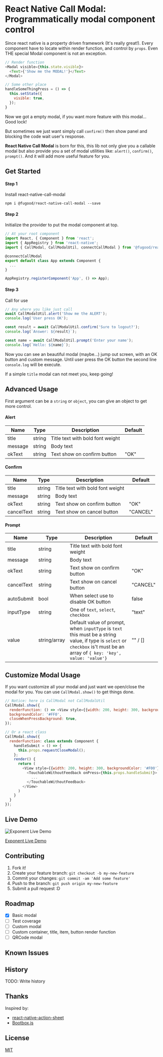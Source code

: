 # React Native Call Modal: Programmatically modal component control
Since react native is a property driven framework (It's really great!). Every component have to locate within render function, and control by `props`. Even THE special Modal component is not an exception.

```js
// Render function
<Madal visible={this.state.visible}>
  <Text>{'Show me the MODAL!'}</Text>
</Modal>

// Some other place
handleSomeThingPress = () => {
  this.setState({
    visible: true,
  });
}
```

Now we got a empty modal, if you want more feature with this modal... Good lock!

But sometimes we just want simply call `confirm()` then show panel and blocking the code wait user's response.

**React Native Call Modal** is born for this, this lib not only give you a callable modal but also provide you a set of modal utilities like: `alert()`, `confirm()`, `prompt()`. And it will add more useful feature for you. 

## Get Started

#### Step 1

Install react-native-call-modal

`npm i @fugood/react-native-call-modal --save`

#### Step 2

Initialize the provider to put the modal component at top.

```js
// At your root component
import React, { Component } from 'react';
import { AppRegistry } from 'react-native';
import { CallModal, CallModalUtil, connectCallModal } from '@fugood/react-native-call-modal';

@connectCallModal
export default class App extends Component {
  ...
}

AppRegistry.registerComponent('App', () => App);

```

#### Step 3

Call for use

```js
// Any where you like just call
await CallModalUtil.alert('Show me the ALERT');
console.log('User press OK');

const result = await CallModalUtil.confirm('Sure to logout?');
console.log(`Answer: ${result}`);

const name = await CallModalUtil.prompt('Enter your name');
console.log(`Hello: ${name}`);
```

Now you can see an beautiful modal (maybe...) jump out screen, with an OK button and custom message. Until user press the OK button the second line `console.log` will be execute.

If a simple `title` modal can not meet you, keep going!

## Advanced Usage
First argument can be a `string` or `object`, you can give an object to get more control.

#### Alert
| Name    | Type   | Description                      | Default |
|---------|--------|----------------------------------|---------|
| title   | string | Title text with bold font weight |         |
| message | string | Body text                        |         |
| okText  | string | Text show on confirm button      | "OK"    |

#### Confirm
| Name        | Type   | Description                      | Default  |
|-------------|--------|----------------------------------|----------|
| title       | string | Title text with bold font weight |          |
| message     | string | Body text                        |          |
| okText      | string | Text show on confirm button      | "OK"     |
| cancelText  | string | Text show on cancel button       | "CANCEL" |

#### Prompt
| Name        | Type         | Description                          | Default  |
|-------------|--------------|--------------------------------------|----------|
| title       | string       | Title text with bold font weight     |          |
| message     | string       | Body text                            |          |
| okText      | string       | Text show on confirm button          | "OK"     |
| cancelText  | string       | Text show on cancel button           | "CANCEL" |
| autoSubmit  | bool         | When select use to disable OK button | false    |
| inputType   | string       | One of `text`, `select`, `checkbox`  | "text"   |
| value       | string/array | Default value of prompt, when `inputType` is `text` this must be a string value, if type is `select` or `checkbox` is't must be an array of `{ key: 'key', value: 'value'}`  | "" / []  |

## Customize Modal Usage
If you want customize all your modal and just want we open/close the modal for you. You can use `CallModal.show()` to get things done.

```js
// Notice: here is CallModal not CallModalUtil
CallModal.show({
  renderFunction: () => <View style={{width: 200, height: 300, backgroundColor: '#F00'}}><Text>{'Hello World!!!'}</Text></View>,
  backgroundColor: '#FF0',
  closeWhenPressBackground: true,
});

// Or a react class
CallModal.show({
  renderFunction: class extends Component {
    handleSubmit = () => {
      this.props.requestCloseModal();
    };
    render() {
      return (
        <View style={{width: 200, height: 300, backgroundColor: '#F00'}}>
          <TouchableWithoutFeedback onPress={this.props.handleSubmit}>
            ...
          </TouchableWithoutFeedback>
        </View>
      )
    }
  }
});

```

## Live Demo
![Exponent Live Demo](http://i.imgur.com/dAEWa0dl.png)

[Exponent Live Demo](https://exp.host/@pepper/react-native-call-modal-example)


## Contributing

1. Fork it!
2. Create your feature branch: `git checkout -b my-new-feature`
3. Commit your changes: `git commit -am 'Add some feature'`
4. Push to the branch: `git push origin my-new-feature`
5. Submit a pull request :D

## Roadmap

- [x] Basic modal
- [ ] Test coverage
- [ ] Custom modal
- [ ] Custom container, title, item, button render function
- [ ] QRCode modal

## Known Issues

## History

TODO: Write history

## Thanks

Inspired by:
* [react-native-action-sheet](https://github.com/exponent/react-native-action-sheet)
* [Bootbox.js](http://bootboxjs.com)

## License

[MIT](LICENSE.md)
